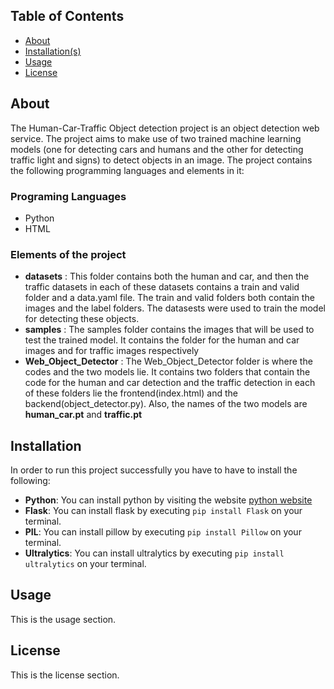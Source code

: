 ## Table of Contents
- [About](#about)
- [Installation(s)](#installation)
- [Usage](#usage)
- [License](#license)


<a name="about"></a>
## About
The Human-Car-Traffic Object detection project is an object detection web service. The project aims to make use of two trained machine learning models (one for detecting cars and humans and the other for detecting traffic light and signs) to detect objects in an image. The project contains the following programming languages and elements in it:

### Programing Languages
- Python
- HTML
  
### Elements of the project
- __datasets__ : This folder contains both the human and car, and then the traffic datasets in each of these datasets contains a train and valid folder and a data.yaml file. The train and valid folders both contain the images and the label folders. The datasests were used to train the model for detecting these objects. 
- __samples__ : The samples folder contains the images that will be used to test the trained model. It contains the folder for the human and car images and for traffic images respectively
- __Web_Object_Detector__ : The Web_Object_Detector folder is where the codes and the two models lie. It contains two folders that contain the code for the human and car detection and the traffic detection in each of these folders lie the frontend(index.html) and the backend(object_detector.py). Also, the names of the two models are __human_car.pt__ and __traffic.pt__
 
<a name="installation"></a>
## Installation
In order to run this project successfully you have to have to install the following:

- __Python__: You can install python by visiting the website [python website](https://www.python.org/)
- __Flask__: You can install flask by executing ``pip install Flask`` on your terminal.
- __PIL__: You can install pillow by executing ``pip install Pillow`` on your terminal.
- __Ultralytics__: You can install ultralytics by executing ``pip install ultralytics`` on your terminal.

<a name="usage"></a>
## Usage
This is the usage section.

<a name="license"></a>
## License
This is the license section.
